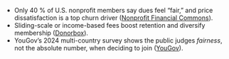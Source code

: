 - Only 40 % of U.S. nonprofit members say dues feel “fair,” and price dissatisfaction is a top churn driver ([Nonprofit Financial Commons](https://nonprofitfinancials.org/wp-content/uploads/2024/05/Webinar-Resource-Membership-Model_slides.pdf?utm_source=chatgpt.com "[PDF] The Evolved Membership Nonprofit:")).  
- Sliding-scale or income-based fees boost retention and diversify membership ([Donorbox](https://donorbox.org/nonprofit-blog/nonprofit-funding-sources?utm_source=chatgpt.com "Top Funding Sources for Nonprofits and Charities in 2025 - Donorbox")).  
- YouGov’s 2024 multi-country survey shows the public judges _fairness_, not the absolute number, when deciding to join ([YouGov](https://business.yougov.com/content/49709-fair-unfair-consumer-opinion-on-dynamic-pricing-2024?utm_source=chatgpt.com "Fair or unfair? Consumer opinion on dynamic pricing in 2024")).
